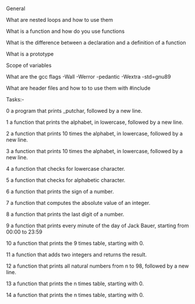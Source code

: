 General

What are nested loops and how to use them

What is a function and how do you use functions

What is the difference between a declaration and a definition of a function

What is a prototype

Scope of variables

What are the gcc flags -Wall -Werror -pedantic -Wextra -std=gnu89

What are header files and how to to use them with #include

Tasks:-

0 a program that prints _putchar, followed by a new line.

1 a function that prints the alphabet, in lowercase, followed by a new line.

2  a function that prints 10 times the alphabet, in lowercase, followed by a new line.

3  a function that prints 10 times the alphabet, in lowercase, followed by a new line.

4 a function that checks for lowercase character.

5  a function that checks for alphabetic character.

6 a function that prints the sign of a number.

7 a function that computes the absolute value of an integer.

8 a function that prints the last digit of a number.

9  a function that prints every minute of the day of Jack Bauer, starting from 00:00 to 23:59

10 a function that prints the 9 times table, starting with 0.

11 a function that adds two integers and returns the result.

12  a function that prints all natural numbers from n to 98, followed by a new line.

13 a function that prints the n times table, starting with 0.

14 a function that prints the n times table, starting with 0.
